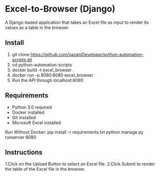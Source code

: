 # Excel-to-Browser (Django) 
A Django-based application that takes an Excel file as input to render its values as a table in the browser.


## Install
1. git clone https://github.com/sazaniDeveloper/python-automation-scripts.git
2. cd python-automation-scripts
3. docker build -t excel_browser .
4. docker run -p 8080:8080 excel_browser
5. Run the API through localhost:8080

## Requirements
- Python 3.0 required
- Docker installed
- Git installed
- Microsoft Excel installed

Run Without Docker: 
pip install -r requirements.txt
python manage.py runserver 8080

## Instructions
1.Click on the Upload Button to select an Excel file. 
2.Click Submit to render the table of the Excel file in the browser.
